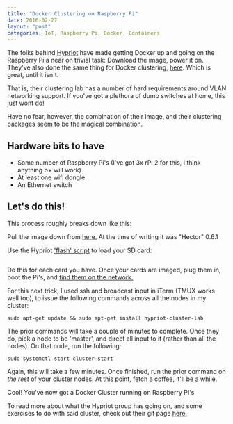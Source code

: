 ```yaml
---
title: "Docker Clustering on Raspberry Pi"
date: 2016-02-27
layout: "post"
categories: IoT, Raspberry Pi, Docker, Containers
---
```


The folks behind [Hypriot](http://blog.hypriot.com/) have made getting Docker up and going on the Raspberry Pi a near on trivial task: Download the image, power it on. They've also done the same thing for Docker clustering, [here](http://blog.hypriot.com/post/introducing-hypriot-cluster-lab-docker-clustering-as-easy-as-it-gets/). Which is great, until it isn't.

That is, their clustering lab has a number of hard requirements around VLAN networking support. If you've got a plethora of dumb switches at home, this just wont do!

Have no fear, however, the combination of their image, and their clustering packages seem to be the magical combination.

## Hardware bits to have

- Some number of Raspberry Pi's (I've got 3x rPI 2 for this, I think anything b+ will work)
- At least one wifi dongle
- An Ethernet switch

## Let's do this!

This process roughly breaks down like this:

Pull the image down from [here.](http://blog.hypriot.com/downloads/) At the time of writing it was "Hector" 0.6.1

Use the Hypriot ['flash' script](https://github.com/hypriot/flash) to load your SD card:

```flash --hostname Drekkar --ssid WiFi-Iron --password "$DAVE" /path/to/theimage.img.zip
```

Do this for each card you have. Once your cards are imaged, plug them in, boot the Pi's, and [find them on the network.](https://github.com/adafruit/Adafruit-Pi-Finder)

For this next trick, I used ssh and broadcast input in iTerm (TMUX works well too), to issue the following commands across all the nodes in my cluster:

```
sudo apt-get update && sudo apt-get install hypriot-cluster-lab
```

The prior commands will take a couple of minutes to complete. Once they do, pick a node to be 'master', and direct all input to it (rather than all the nodes). On that node, run the following:

```
sudo systemctl start cluster-start
```

Again, this will take a few minutes. Once finished, run the prior command on *the rest* of your cluster nodes. At this point, fetch a coffee, it'll be a while.

Cool! You've now got a Docker Cluster running on Raspberry PI's

To read more about what the Hypriot group has going on, and some exercises to do with said cluster, check out their git page [here.](https://github.com/hypriot/cluster-lab)
